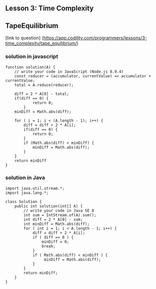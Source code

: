 ## Lesson 3: Time Complexity
## TapeEquilibrium
[link to question] (https://app.codility.com/programmers/lessons/3-time_complexity/tape_equilibrium/)

### solution in javascript
```
function solution(A) {
    // write your code in JavaScript (Node.js 8.9.4)
    const reducer = (accumulator, currentValue) => accumulator + currentValue;
    total = A.reduce(reducer);
    
    diff = 2 * A[0] - total;
    if(diff == 0) {
            return 0;
        }
    minDiff = Math.abs(diff);
    
    for ( i = 1; i < (A.length - 1); i++) {
        diff = diff + 2 * A[i];
        if(diff == 0) {
            return 0;
        }
        if (Math.abs(diff) < minDiff) {
            minDiff = Math.abs(diff);
        }
    }
    return minDiff
}

```

### solution in Java
```
import java.util.stream.*;
import java.lang.*;

class Solution {
    public int solution(int[] A) {
        // write your code in Java SE 8
        int sum = IntStream.of(A).sum();
        int diff = 2 * A[0] - sum;
        int minDiff = Math.abs(diff);
        for ( int i = 1; i < A.length - 1; i++) {
            diff = diff + 2 * A[i];
            if ( diff == 0 ) { 
                minDiff = 0;
                break;
            }
            if ( Math.abs(diff) < minDiff ) {
                 minDiff = Math.abs(diff);
            }
        }
        return minDiff;
    }
}

```
